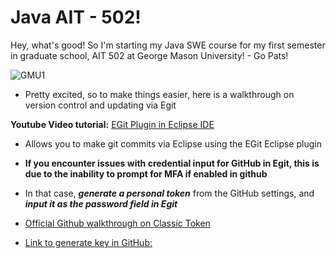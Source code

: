 # Java AIT - 502! 
Hey, what's good! So I'm starting my Java SWE course for my first semester in graduate school, AIT 502 at George Mason University! -  Go Pats!

![GMU1](https://github.com/user-attachments/assets/de435b98-03e4-4136-8752-2e62fd6004f3)




  - Pretty excited, so to make things easier, here is a walkthrough on version control and updating via Egit
  
  **Youtube Video tutorial:** [EGit Plugin in Eclipse IDE](https://www.youtube.com/watch?v=nZw9p6yN6QQ)
- Allows you to make git commits via Eclipse using the EGit Eclipse plugin


-   **If you encounter issues with credential input for GitHub in Egit, this is due to the inability to prompt for MFA if enabled in github**
  -  In that case, ***generate a personal token*** from the GitHub settings, and ***input it as the password field in Egit***

  - [Official Github walkthrough on Classic Token](https://docs.github.com/en/authentication/keeping-your-account-and-data-secure/managing-your-personal-access-tokens#creating-a-personal-access-token-classic)
  - [Link to generate key in GitHub:](https://github.com/settings/tokens)


    
  
    
  

  
